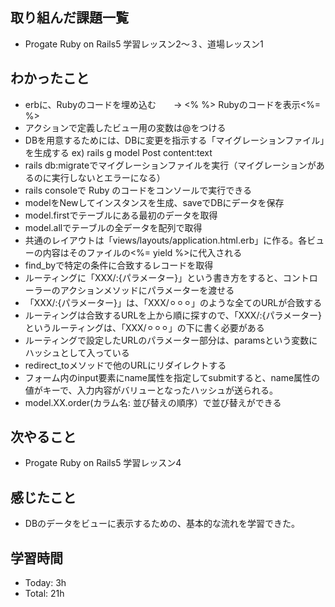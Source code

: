 ## 取り組んだ課題一覧
- Progate Ruby on Rails5 学習レッスン2〜３、道場レッスン1
## わかったこと
- erbに、Rubyのコードを埋め込む　　→ <% %> Rubyのコードを表示<%= %>
- アクションで定義したビュー用の変数は@をつける
- DBを用意するためには、DBに変更を指示する「マイグレーションファイル」を生成する ex) rails g model Post content:text
- rails db:migrateでマイグレーションファイルを実行（マイグレーションがあるのに実行しないとエラーになる）
- rails consoleで Ruby のコードをコンソールで実行できる
- modelをNewしてインスタンスを生成、saveでDBにデータを保存
- model.firstでテーブルにある最初のデータを取得
- model.allでテーブルの全データを配列で取得
- 共通のレイアウトは「views/layouts/application.html.erb」に作る。各ビューの内容はそのファイルの<%= yield %>に代入される
- find_byで特定の条件に合致するレコードを取得
- ルーティングに「XXX/:{パラメーター}」という書き方をすると、コントローラーのアクションメソッドにパラメーターを渡せる
- 「XXX/:{パラメーター}」は、「XXX/⚪︎⚪︎⚪︎」のような全てのURLが合致する
- ルーティングは合致するURLを上から順に探すので、「XXX/:{パラメーター}というルーティングは、「XXX/⚪︎⚪︎⚪︎」の下に書く必要がある
- ルーティングで設定したURLのパラメーター部分は、paramsという変数にハッシュとして入っている
- redirect_toメソッドで他のURLにリダイレクトする
- フォーム内のinput要素にname属性を指定してsubmitすると、name属性の値がキーで、入力内容がバリューとなったハッシュが送られる。
- model.XX.order(カラム名: 並び替えの順序）で並び替えができる
## 次やること
- Progate Ruby on Rails5 学習レッスン4
## 感じたこと
- DBのデータをビューに表示するための、基本的な流れを学習できた。
## 学習時間
- Today: 3h
- Total: 21h
